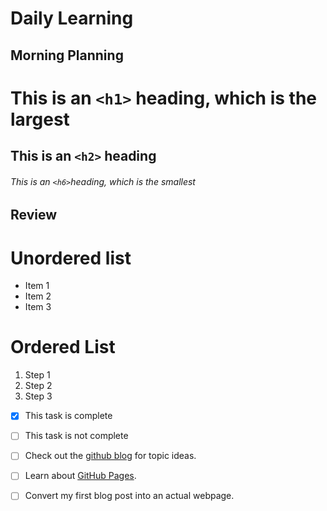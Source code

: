 # Daily Learning
## Morning Planning

# This is an `<h1>` heading, which is the largest

## This is an `<h2>` heading

###### This is an `<h6>`heading, which is the smallest

## Review


# Unordered list
- Item 1
- Item 2
- Item 3

# Ordered List
1. Step 1
1. Step 2
1. Step 3

- [x] This task is complete
- [ ] This task is not complete

- [ ] Check out the [github blog](https://github.blog/) for topic ideas.
- [ ] Learn about [GitHub Pages](https://skills.github.com/#first-day-on-github).
- [ ] Convert my first blog post into an actual webpage.

   
